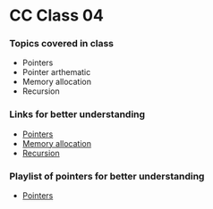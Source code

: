 # CC Class 04

### Topics covered in class
- Pointers
- Pointer arthematic
- Memory allocation
- Recursion

### Links for better understanding
- [Pointers](https://www.geeksforgeeks.org/cpp-pointers/)
- [Memory allocation](https://www.geeksforgeeks.org/what-is-dynamic-memory-allocation/)
- [Recursion](https://www.geeksforgeeks.org/introduction-to-recursion-data-structure-and-algorithm-tutorials/)

### Playlist of pointers for better understanding
- [Pointers](https://www.youtube.com/playlist?list=PL2_aWCzGMAwLZp6LMUKI3cc7pgGsasm2_)
